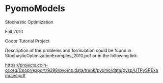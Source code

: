 # PyomoModels

Stochastic Optimization

Fall 2010

Coopr Tutorial Project

Description of the problems and formulation could be found in StochasticOptimizationExamples_2010.pdf or in the following link.


https://projects.coin-or.org/Coopr/export/9398/pyomo.data/trunk/pyomo/data/pysp/UTPySPExamples.pdf

